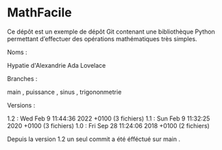 # MathFacile

Ce dépôt est un exemple de dépôt Git contenant une bibliothèque Python
permettant d’effectuer des opérations mathématiques très simples.

Noms : 

Hypatie d'Alexandrie
Ada Lovelace

Branches : 

main , puissance , sinus , trigononmetrie

Versions : 

1.2 : Wed Feb 9 11:44:36 2022 +0100  (3 fichiers)
1.1 : Sun Feb 9 11:32:25 2020 +0100  (3 fichiers)
1.0 : Fri Sep 28 11:24:06 2018 +0100   (2 fichiers)

Depuis la version 1.2 un seul commit a été éfféctué sur main .


